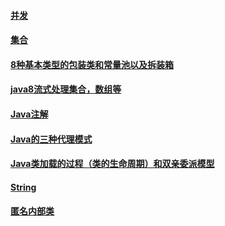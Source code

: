 
#### [并发](./Java相关\Java基础等/并发/_dirs.md)
#### [集合](./Java相关\Java基础等/集合/_dirs.md)
#### [8种基本类型的包装类和常量池以及拆装箱](./Java相关\Java基础等/8种基本类型的包装类和常量池以及拆装箱.md)
#### [java8流式处理集合，数组等](./Java相关\Java基础等/java8流式处理集合，数组等.md)
#### [Java注解](./Java相关\Java基础等/Java注解.md)
#### [Java的三种代理模式](./Java相关\Java基础等/Java的三种代理模式.md)
#### [Java类加载的过程（类的生命周期）和双亲委派模型](./Java相关\Java基础等/Java类加载的过程（类的生命周期）和双亲委派模型.md)
#### [String](./Java相关\Java基础等/String.md)
#### [匿名内部类](./Java相关\Java基础等/匿名内部类.md)